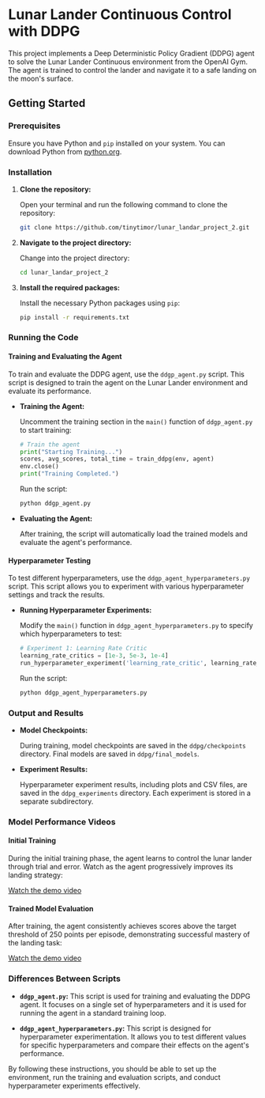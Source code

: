 # Lunar Lander Continuous Control with DDPG

This project implements a Deep Deterministic Policy Gradient (DDPG) agent to solve the Lunar Lander Continuous environment from the OpenAI Gym. The agent is trained to control the lander and navigate it to a safe landing on the moon's surface.

## Getting Started

### Prerequisites

Ensure you have Python and `pip` installed on your system. You can download Python from [python.org](https://www.python.org/).

### Installation

1. **Clone the repository:**

   Open your terminal and run the following command to clone the repository:

   ```bash
   git clone https://github.com/tinytimor/lunar_landar_project_2.git
   ```

2. **Navigate to the project directory:**

   Change into the project directory:

   ```bash
   cd lunar_landar_project_2
   ```

3. **Install the required packages:**

   Install the necessary Python packages using `pip`:

   ```bash
   pip install -r requirements.txt
   ```

### Running the Code

#### Training and Evaluating the Agent

To train and evaluate the DDPG agent, use the `ddgp_agent.py` script. This script is designed to train the agent on the Lunar Lander environment and evaluate its performance.

- **Training the Agent:**

  Uncomment the training section in the `main()` function of `ddgp_agent.py` to start training:

  ```python
  # Train the agent
  print("Starting Training...")
  scores, avg_scores, total_time = train_ddpg(env, agent)
  env.close()
  print("Training Completed.")
  ```

  Run the script:

  ```bash
  python ddgp_agent.py
  ```

- **Evaluating the Agent:**

  After training, the script will automatically load the trained models and evaluate the agent's performance.

#### Hyperparameter Testing

To test different hyperparameters, use the `ddgp_agent_hyperparameters.py` script. This script allows you to experiment with various hyperparameter settings and track the results.

- **Running Hyperparameter Experiments:**

  Modify the `main()` function in `ddgp_agent_hyperparameters.py` to specify which hyperparameters to test:

  ```python
  # Experiment 1: Learning Rate Critic
  learning_rate_critics = [1e-3, 5e-3, 1e-4]
  run_hyperparameter_experiment('learning_rate_critic', learning_rate_critics)
  ```

  Run the script:

  ```bash
  python ddgp_agent_hyperparameters.py
  ```

### Output and Results

- **Model Checkpoints:**

  During training, model checkpoints are saved in the `ddpg/checkpoints` directory. Final models are saved in `ddpg/final_models`.

- **Experiment Results:**

  Hyperparameter experiment results, including plots and CSV files, are saved in the `ddpg_experiments` directory. Each experiment is stored in a separate subdirectory.

### Model Performance Videos

#### Initial Training
During the initial training phase, the agent learns to control the lunar lander through trial and error. Watch as the agent progressively improves its landing strategy:

[Watch the demo video](https://github.com/tinytimor/lunar_landar_project_2/raw/main/initial_training_of_ddpg.mp4)

#### Trained Model Evaluation
After training, the agent consistently achieves scores above the target threshold of 250 points per episode, demonstrating successful mastery of the landing task:

[Watch the demo video](https://github.com/tinytimor/lunar_landar_project_2/raw/main/evaluation_of_ddgp.mp4)


### Differences Between Scripts

- **`ddgp_agent.py`:** This script is used for training and evaluating the DDPG agent. It focuses on a single set of hyperparameters and it is used for running the agent in a standard training loop.

- **`ddgp_agent_hyperparameters.py`:** This script is designed for hyperparameter experimentation. It allows you to test different values for specific hyperparameters and compare their effects on the agent's performance.

By following these instructions, you should be able to set up the environment, run the training and evaluation scripts, and conduct hyperparameter experiments effectively.
